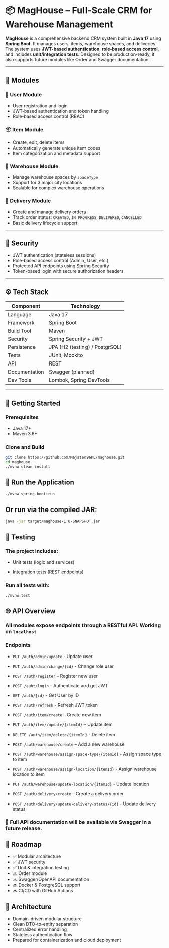 # 📦 MagHouse – Full-Scale CRM for Warehouse Management

**MagHouse** is a comprehensive backend CRM system built in **Java 17** using **Spring Boot**. It manages users, items, warehouse spaces, and deliveries. The system uses **JWT-based authentication**, **role-based access control**, and includes **unit/integration tests**. Designed to be production-ready, it also supports future modules like Order and Swagger documentation.

---

## 🧩 Modules

### 👤 User Module
- User registration and login
- JWT-based authentication and token handling
- Role-based access control (RBAC)

### 📦 Item Module
- Create, edit, delete items
- Automatically generate unique item codes
- Item categorization and metadata support

### 🏢 Warehouse Module
- Manage warehouse spaces by `spaceType`
- Support for 3 major city locations
- Scalable for complex warehouse operations

### 🚚 Delivery Module
- Create and manage delivery orders
- Track order status: `CREATED`, `IN_PROGRESS`, `DELIVERED`, `CANCELLED`
- Basic delivery lifecycle support

---

## 🔐 Security

- JWT authentication (stateless sessions)
- Role-based access control (Admin, User, etc.)
- Protected API endpoints using Spring Security
- Token-based login with secure authorization headers

---

## ⚙️ Tech Stack

| Component        | Technology                     |
|------------------|--------------------------------|
| Language         | Java 17                        |
| Framework        | Spring Boot                    |
| Build Tool       | Maven                          |
| Security         | Spring Security + JWT          |
| Persistence      | JPA (H2 (testing) / PostgrSQL) |
| Tests            | JUnit, Mockito                 |
| API              | REST                           |
| Documentation    | Swagger (planned)              |
| Dev Tools        | Lombok, Spring DevTools        |

---

## 🚀 Getting Started

### Prerequisites

- Java 17+
- Maven 3.6+

### Clone and Build

```bash
git clone https://github.com/Majster96PL/maghouse.git
cd maghouse
./mvnw clean install
```
## 🚀 Run the Application

```bash
./mvnw spring-boot:run
```
## Or run via the compiled JAR:
```bash
java -jar target/maghouse-1.0-SNAPSHOT.jar
```
## 🧪 Testing
### The project includes:

- Unit tests (logic and services)

- Integration tests (REST endpoints)

### Run all tests with:

```bash
./mvnw test
```

## 🌐 API Overview
### All modules expose endpoints through a RESTful API. Working on `localhost`

### Endpoints
- `PUT /auth/admin/update` - Update user

- `PUT /auth/admin/change/{id}` - Change role user

- `POST /auth/register` – Register new user

- `POST /auht/login` – Authenticate and get JWT

- `GET /auth/{id}` - Get User by ID

- `POST /auth/refresh` - Refresh JWT token

- `POST /auth/item/create` – Create new item

- `PUT /auth/item//update/{itemId}` – Update item

- `DELETE /auth/item/delete/{itemId}` - Delete item

- `POST /auth/warehouse/create` – Add a new warehouse

- `POST /auth/warehouse/assign-space-type/{itemId}` - Assign space type to item

- `POST /auth/warehouse/assign-location/{itemId}` - Assign warehouse location to item

- `PUT /auth/warehouse/update-location/{itemId}` - Update location

- `POST /auth/delivery/create` – Create a delivery order

- `POST /auth/delivery/update-delivery-status/{id}` - Update delivery status

### 📘 Full API documentation will be available via Swagger in a future release.

## 📌 Roadmap
- ✅ Modular architecture
- ✅ JWT security
- ✅ Unit & integration testing
- 🔜 Order module
- 🔜 Swagger/OpenAPI documentation
- 🔜 Docker & PostgreSQL support
- 🔜 CI/CD with GitHub Actions

## 🧱 Architecture
- Domain-driven modular structure
- Clean DTO-to-entity separation
- Centralized error handling
- Stateless authentication flow
- Prepared for containerization and cloud deployment


